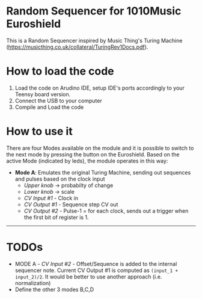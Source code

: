 # Random Sequencer for 1010Music Euroshield
This is a Random Sequencer inspired by Music Thing's Turing Machine (https://musicthing.co.uk/collateral/TuringRev1Docs.pdf). 

# How to load the code
1. Load the code on Arudino IDE, setup IDE's ports accordingly to your Teensy board version.
2. Connect the USB to your computer
3. Compile and Load the code

# How to use it
There are four Modes available on the module and it is possible to switch to the next mode by pressing the button on the Euroshield. Based on the active Mode (indicated by leds), the module operates in this way:
- **Mode A**: Emulates the original Turing Machine, sending out sequences and pulses based on the clock input
  - *Upper knob* -> probabilty of change
  - *Lower knob* -> scale
  - *CV Input #1* - Clock in
  - *CV Output #1* - Sequence step CV out
  - *CV Output #2* - Pulse-1 = for each clock, sends out a trigger when the first bit of register is 1.


------------------

# TODOs
- MODE A - *CV Input #2* - Offset/Sequence is added to the internal sequencer note. Current CV Output #1 is computed as `(input_1 + input_2)/2`. It would be better to use another approach (i.e. normalization)
- Define the other 3 modes B,C,D
